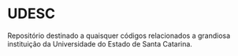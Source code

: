 # UDESC

Repositório destinado a quaisquer códigos relacionados a grandiosa instituição da Universidade do Estado de Santa Catarina.
